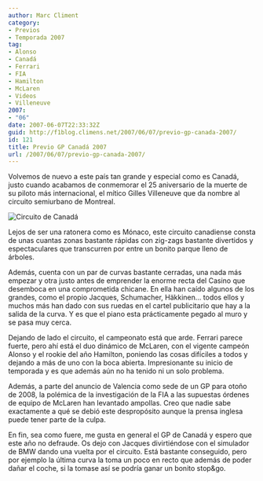 ```yaml
---
author: Marc Climent
category:
- Previos
- Temporada 2007
tag:
- Alonso
- Canadá
- Ferrari
- FIA
- Hamilton
- McLaren
- Videos
- Villeneuve
2007:
- "06"
date: 2007-06-07T22:33:32Z
guid: http://f1blog.climens.net/2007/06/07/previo-gp-canada-2007/
id: 121
title: Previo GP Canadá 2007
url: /2007/06/07/previo-gp-canada-2007/
---
```


Volvemos de nuevo a este país tan grande y especial como es Canadá, justo cuando acabamos de conmemorar el 25 aniversario de la muerte de su piloto más internacional, el mítico Gilles Villeneuve que da nombre al circuito semiurbano de Montreal.

![Circuito de Canadá](http://f1blog.climens.net/files/2007/06/canada1.png)

Lejos de ser una ratonera como es Mónaco, este circuito canadiense consta de unas cuantas zonas bastante rápidas con zig-zags bastante divertidos y espectaculares que transcurren por entre un bonito parque lleno de árboles.

Además, cuenta con un par de curvas bastante cerradas, una nada más empezar y otra justo antes de emprender la enorme recta del Casino que desemboca en una comprometida chicane. En ella han caído algunos de los grandes, como el propio Jacques, Schumacher, Häkkinen&#8230; todos ellos y muchos más han dado con sus ruedas en el cartel publicitario que hay a la salida de la curva. Y es que el piano esta prácticamente pegado al muro y se pasa muy cerca.

Dejando de lado el circuito, el campeonato está que arde. Ferrari parece fuerte, pero ahí está el duo dinámico de McLaren, con el vigente campeón Alonso y el rookie del año Hamilton, poniendo las cosas difíciles a todos y dejando a más de uno con la boca abierta. Impresionante su inicio de temporada y es que además aún no ha tenido ni un solo problema.

Además, a parte del anuncio de Valencia como sede de un GP para otoño de 2008, la polémica de la investigación de la FIA a las supuestas órdenes de equipo de McLaren han levantado ampollas. Creo que nadie sabe exactamente a qué se debió este despropósito aunque la prensa inglesa puede tener parte de la culpa.

En fin, sea como fuere, me gusta en general el GP de Canadá y espero que este año no defraude. Os dejo con Jacques divirtiéndose con el simulador de BMW dando una vuelta por el circuito. Está bastante conseguido, pero por ejemplo la última curva la toma un poco en recto que además de poder dañar el coche, si la tomase así se podría ganar un bonito stop&go.